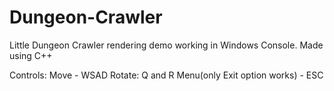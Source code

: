 # Dungeon-Crawler
 Little Dungeon Crawler rendering demo working in Windows Console. Made using C++

 Controls: Move - WSAD Rotate: Q and R Menu(only Exit option works) - ESC
